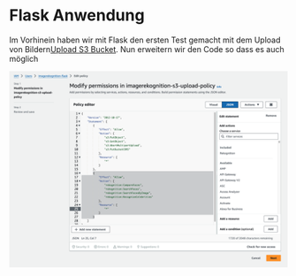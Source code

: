 # Flask Anwendung

Im Vorhinein haben wir mit Flask den ersten Test gemacht mit dem Upload von Bildern[Upload S3 Bucket](Upload%20S3%20Bucket.md). Nun erweitern wir den Code so dass es auch möglich 






![](attachments/Pasted%20image%2020240124220528.png)